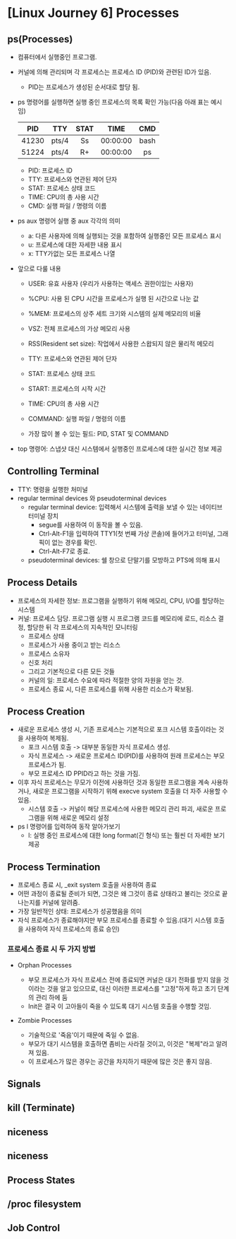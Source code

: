 # [Linux Journey 6] Processes
## ps(Processes)
- 컴퓨터에서 실행중인 프로그램.
- 커널에 의해 관리되며 각 프로세스는 프로세스 ID (PID)와 관련된 ID가 있음.
  - PID는 프로세스가 생성된 순서대로 할당 됨.
- ps 명령어를 실행하면 실행 중인 프로세스의 목록 확인 가능(다음 아래 표는 예시임)

  |PID|TTY|STAT|TIME|CMD|
  |:-----:|:-----:|:-----:|:-----:|:-----:|
  | 41230  |  pts/4 |  Ss  |  00:00:00 |  bash |
  | 51224  |  pts/4 |  R+  |  00:00:00 |   ps  |

  - PID: 프로세스 ID
  - TTY: 프로세스와 연관된 제어 단자
  - STAT: 프로세스 상태 코드
  - TIME: CPU의 총 사용 시간
  - CMD: 실행 파일 / 명령의 이름

- ps aux 명령어 실행 중 aux 각각의 의미
  - a: 다른 사용자에 의해 실행되는 것을 포함하여 실행중인 모든 프로세스 표시
  - u: 프로세스에 대한 자세한 내용 표시
  - x: TTY가없는 모든 프로세스 나열
- 앞으로 다룰 내용
  - USER: 유효 사용자 (우리가 사용하는 액세스 권한이있는 사용자)
  - %CPU: 사용 된 CPU 시간을 프로세스가 실행 된 시간으로 나눈 값
  - %MEM: 프로세스의 상주 세트 크기와 시스템의 실제 메모리의 비율
  - VSZ: 전체 프로세스의 가상 메모리 사용
  - RSS(Resident set size):  작업에서 사용한 스왑되지 않은 물리적 메모리
  - TTY: 프로세스와 연관된 제어 단자
  - STAT: 프로세스 상태 코드
  - START: 프로세스의 시작 시간
  - TIME: CPU의 총 사용 시간
  - COMMAND: 실행 파일 / 명령의 이름
 
  - 가장 많이 볼 수 있는 필드: PID, STAT 및 COMMAND

- top 명령어: 스냅샷 대신 시스템에서 실행중인 프로세스에 대한 실시간 정보 제공

## Controlling Terminal
- TTY: 명령을 실행한 처미널
- regular terminal devices 와 pseudoterminal devices
  - regular terminal device: 입력해서 시스템에 출력을 보낼 수 있는 네이티브 터미널 장치
    - segue를 사용하여 이 동작을 볼 수 있음.
    - Ctrl-Alt-F1을 입력하여 TTY1(첫 번째 가상 콘솔)에 들어가고 터미널, 그래픽이 없는 경우를 확인.
    - Ctrl-Alt-F7로 종료.
  - pseudoterminal devices: 쉘 창으로 단말기를 모방하고 PTS에 의해 표시

## Process Details
- 프로세스의 자세한 정보: 프로그램을 실행하기 위해 메모리, CPU, I/O를 할당하는 시스템
- 커널: 프로세스 담당. 프로그램 실행 시 프로그램 코드를 메모리에 로드, 리소스 결정, 할당한 뒤 각 프로세스의 지속적인 모니터링
  - 프로세스 상태
  - 프로세스가 사용 중이고 받는 리소스
  - 프로세스 소유자
  - 신호 처리
  - 그리고 기본적으로 다른 모든 것들
  - 커널의 일: 프로세스 수요에 따라 적절한 양의 자원을 얻는 것.
  - 프로세스 종료 시, 다른 프로세스를 위해 사용한 리소스가 확보됨.

## Process Creation
- 새로운 프로세스 생성 시, 기존 프로세스는 기본적으로 포크 시스템 호출이라는 것을 사용하여 복제됨.
  - 포크 시스템 호출 -> 대부분 동일한 자식 프로세스 생성.
  - 자식 프로세스 -> 새로운 프로세스 ID(PID)를 사용하여 원래 프로세스는 부모 프로세스가 됨.
  - 부모 프로세스 ID PPID라고 하는 것을 가짐.
- 이후 자식 프로세스는 무모가 이전에 사용하던 것과 동일한 프로그램을 계속 사용하거나, 새로운 프로그램을 시작하기 위해  execve system 호출을 더 자주 사용할 수 있음.
  - 시스템 호출 -> 커널이 해당 프로세스에 사용한 메모리 관리 파괴, 새로운 프로그램을 위해 새로운 메모리 설정
- ps l 명령어를 입력하여 동작 알아가보기
  - l: 실행 중인 프로세스에 대한 long format(긴 형식) 또는 훨씬 더 자세한 보기 제공 

## Process Termination
- 프로세스 종료 시, _exit system 호출을 사용하여 종료
- 어떤 과정이 종료될 준비가 되면, 그것은 왜 그것이 종료 상태라고 불리는 것으로 끝나는지를 커널에 알려줌.
- 가장 일반적인 상태: 프로세스가 성공했음을 의미
- 자식 프로세스가 종료해야지만 부모 프로세스를 종료할 수 있음.(대기 시스템 호출을 사용하여 자식 프로세스의 종료 승인)

### 프로세스 종료 시 두 가지 방법
- Orphan Processes
  - 부모 프로세스가 자식 프로세스 전에 종료되면 커널은 대기 전화를 받지 않을 것이라는 것을 알고 있으므로, 대신 이러한 프로세스를 "고정"하게 하고 초기 단계의 관리 하에 둠
  -  Init은 결국 이 고아들이 죽을 수 있도록 대기 시스템 호출을 수행할 것임.

- Zombie Processes
  - 기술적으로 '죽음'이기 때문에 죽일 수 없음.
  - 부모가 대기 시스템을 호출하면 좀비는 사라질 것이고, 이것은 "복제"라고 알려져 있음.
  - 이 프로세스가 많은 경우는 공간을 차지하기 때문에 많은 것은 좋지 않음.

## Signals


## kill (Terminate)


## niceness


## niceness


## Process States


## /proc filesystem


##  Job Control 
